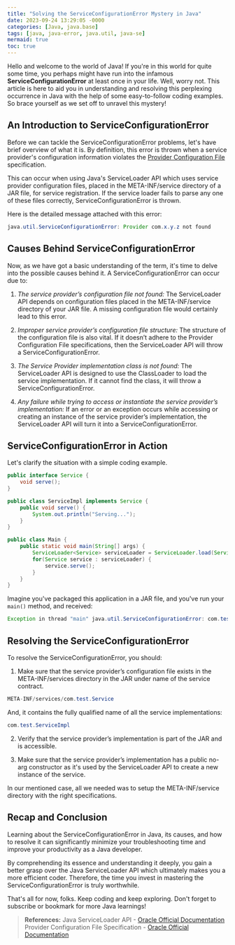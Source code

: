 ```yaml
---
title: "Solving the ServiceConfigurationError Mystery in Java"
date: 2023-09-24 13:29:05 -0000
categories: [Java, java.base]
tags: [java, java-error, java.util, java-se]
mermaid: true
toc: true
---
```



Hello and welcome to the world of Java! If you're in this world for quite some time, you perhaps might have run into the infamous **ServiceConfigurationError** at least once in your life. Well, worry not. This article is here to aid you in understanding and resolving this perplexing occurrence in Java with the help of some easy-to-follow coding examples. So brace yourself as we set off to unravel this mystery!

## An Introduction to ServiceConfigurationError

Before we can tackle the ServiceConfigurationError problems, let's have brief overview of what it is. By definition, this error is thrown when a service provider's configuration information violates the [Provider Configuration File](https://docs.oracle.com/javase/8/docs/technotes/guides/jar/jar.html#Provider_Configuration_File) specification.

This can occur when using Java's ServiceLoader API which uses service provider configuration files, placed in the META-INF/service directory of a JAR file, for service registration. If the service loader fails to parse any one of these files correctly, ServiceConfigurationError is thrown.

Here is the detailed message attached with this error:

```java
java.util.ServiceConfigurationError: Provider com.x.y.z not found
```

## Causes Behind ServiceConfigurationError

Now, as we have got a basic understanding of the term, it's time to delve into the possible causes behind it. A ServiceConfigurationError can occur due to:

1. *The service provider’s configuration file not found:* The ServiceLoader API depends on configuration files placed in the META-INF/service directory of your JAR file. A missing configuration file would certainly lead to this error.

2. *Improper service provider’s configuration file structure:* The structure of the configuration file is also vital. If it doesn’t adhere to the Provider Configuration File specifications, then the ServiceLoader API will throw a ServiceConfigurationError.

3. *The Service Provider implementation class is not found:* The ServiceLoader API is designed to use the ClassLoader to load the service implementation. If it cannot find the class, it will throw a ServiceConfigurationError.

4. *Any failure while trying to access or instantiate the service provider’s implementation:* If an error or an exception occurs while accessing or creating an instance of the service provider’s implementation, the ServiceLoader API will turn it into a ServiceConfigurationError.

## ServiceConfigurationError in Action

Let's clarify the situation with a simple coding example.

```java
public interface Service {
    void serve();
}

public class ServiceImpl implements Service {
    public void serve() {
        System.out.println("Serving...");
    }
}

public class Main {
    public static void main(String[] args) {
        ServiceLoader<Service> serviceLoader = ServiceLoader.load(Service.class);
        for(Service service : serviceLoader) {
            service.serve();
        }
    }
}
```

Imagine you've packaged this application in a JAR file, and you've run your `main()` method, and received:

```java
Exception in thread "main" java.util.ServiceConfigurationError: com.test.Service: Provider com.test.ServiceImpl not found
```

## Resolving the ServiceConfigurationError

To resolve the ServiceConfigurationError, you should:

1. Make sure that the service provider’s configuration file exists in the META-INF/services directory in the JAR under name of the service contract.

```java
META-INF/services/com.test.Service
```

And, it contains the fully qualified name of all the service implementations:

```java
com.test.ServiceImpl
```

2. Verify that the service provider’s implementation is part of the JAR and is accessible.

3. Make sure that the service provider’s implementation has a public no-arg constructor as it's used by the ServiceLoader API to create a new instance of the service.

In our mentioned case, all we needed was to setup the META-INF/service directory with the right specifications.

## Recap and Conclusion

Learning about the ServiceConfigurationError in Java, its causes, and how to resolve it can significantly minimize your troubleshooting time and improve your productivity as a Java developer.

By comprehending its essence and understanding it deeply, you gain a better grasp over the Java ServiceLoader API which ultimately makes you a more efficient coder. Therefore, the time you invest in mastering the ServiceConfigurationError is truly worthwhile.

That's all for now, folks. Keep coding and keep exploring. Don't forget to subscribe or bookmark for more Java learnings!

> **References:**
Java ServiceLoader API - [Oracle Official Documentation](https://docs.oracle.com/javase/8/docs/api/java/util/ServiceLoader.html)
Provider Configuration File Specification - [Oracle Official Documentation](https://docs.oracle.com/javase/8/docs/technotes/guides/jar/jar.html#Provider_Configuration_File)
